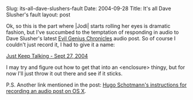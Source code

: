 Slug: its-all-dave-slushers-fault
Date: 2004-09-28
Title: It's all Dave Slusher's fault
layout: post

Ok, so this is the part where |Jodi| starts rolling her eyes is dramatic fashion, but I&#39;ve succumbed to the temptation of responding in audio to Dave Slusher&#39;s latest <a href="http://www.evilgeniuschronicles.org/">Evil Genius Chronicles</a> audio post. So of course I couldn&#39;t just record it, I had to give it a name:

<a href="http://redmonk.net/mt/mt-static/uploads/jkt/JKT20040927.mp3">Just Keep Talking  - Sept 27, 2004</a>

I may try and figure out how to get that into an &lt;enclosure&gt; thingy, but for now I&#39;ll just throw it out there and see if it sticks.

P.S. Another link mentioned in the post: <a href="http://log.hugoschotman.com/hugo/2004/09/audio_blog_soft_4.html">Hugo Schotmann&#39;s instructions for recording an audio post on OS X</a>.
